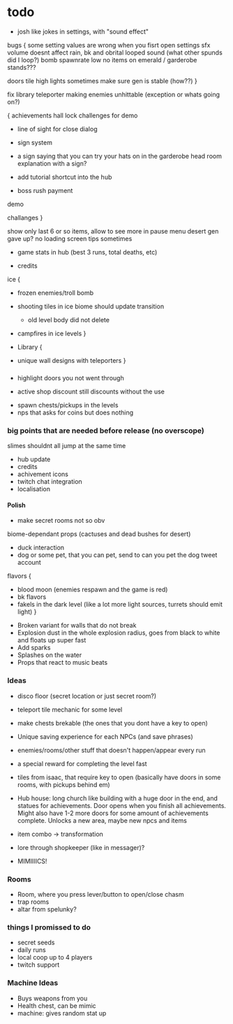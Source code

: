 # todo

* josh like jokes in settings, with "sound effect"

bugs {
 some setting values are wrong when you fisrt open settings
 sfx volume doesnt affect rain, bk and obrital looped sound (what other spunds did I loop?)
 bomb spawnrate low
 no items on emerald / garderobe stands???
 
 doors tile high lights sometimes
 make sure gen is stable (how??)
}

fix library teleporter making enemies unhittable (exception or whats going on?)

{
 achievements hall
 lock challenges for demo
 
* line of sight for close dialog

* sign system
* a sign saying that you can try your hats on in the garderobe
head room explanation with a sign?

* add tutorial shortcut into the hub
* boss rush payment

 demo

 challanges
}

show only last 6 or so items, allow to see more in pause menu
desert gen gave up? no loading screen tips sometimes

* game stats in hub (best 3 runs, total deaths, etc)

* credits

ice {
 * frozen enemies/troll bomb
 * shooting tiles in ice biome should update transition
   + old level body did not delete

 * campfires in ice levels
}

* Library {
 * unique wall designs with teleporters
}

###

* highlight doors you not went through

+ active shop discount still discounts without the use
* spawn chests/pickups in the levels
* nps that asks for coins but does nothing

### big points that are needed before release (no overscope)

slimes shouldnt all jump at the same time
* hub update
* credits
* achivement icons
* twitch chat integration
* localisation

#### Polish

* make secret rooms not so obv

biome-dependant props (cactuses and dead bushes for desert)
* duck interaction
* dog or some pet, that you can pet, send to can you pet the dog tweet account

flavors {
 + blood moon (enemies respawn and the game is red)
 + bk flavors
 + fakels in the dark level (like a lot more light sources, turrets should emit light)
}

* Broken variant for walls that do not break
* Explosion dust in the whole explosion radius, goes from black to white and floats up super fast
* Add sparks
* Splashes on the water
* Props that react to music beats

### Ideas

* disco floor (secret location or just secret room?)

* teleport tile mechanic for some level
* make chests brekable (the ones that you dont have a key to open)
* Unique saving experience for each NPCs (and save phrases)
* enemies/rooms/other stuff that doesn't happen/appear every run

* a special reward for completing the level fast

* tiles from isaac, that require key to open (basically have doors in some rooms, with pickups behind em)
* Hub house: long church like building with a huge door in the end, and statues for achievements. Door opens when you finish all achievements. Might also have 1-2 more doors for some amount of achievements complete. Unlocks a new area, maybe new npcs and items
* item combo -> transformation
* lore through shopkeeper (like in messager)?
* MIMIIIICS!

### Rooms

* Room, where you press lever/button to open/close chasm
* trap rooms
* altar from spelunky?

### things I promissed to do

* secret seeds
* daily runs
* local coop up to 4 players
* twitch support

### Machine Ideas

* Buys weapons from you
* Health chest, can be mimic 
* machine: gives random stat up
